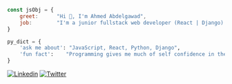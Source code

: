 ```javascript
const jsObj = {
    greet:      "Hi 👋, I'm Ahmed Abdelgawad",
    job:        "I'm a junior fullstack web developer (React | Django) & Freelancer"
}
```

```python
py_dict = {
    'ask me about': "JavaScript, React, Python, Django",
    'fun fact':    "Programming gives me much of self confidence in the daily life."
}
```
[![Linkedin](https://img.shields.io/badge/LinkedIn-0077B5?style=flat&logo=linkedin&logoColor=white)](https://www.linkedin.com/in/ahmed-abdelgawad-webdev/)
[![Twitter](https://img.shields.io/badge/Twitter-1DA1F2?style=flat&logo=twitter&logoColor=white)](https://twitter.com/a__abdelgawad)
